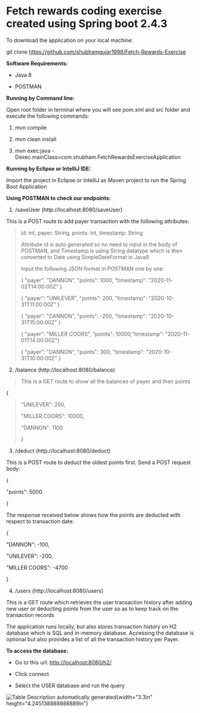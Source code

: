 # Fetch rewards coding exercise created using Spring boot 2.4.3

To download the application on your local machine:

git clone https://github.com/shubhamgujar1998/Fetch-Rewards-Exercise

**Software Requirements:**

-   Java 8

-   POSTMAN

**Running by Command line:**

Open root folder in terminal where you will see pom.xml and src folder
and execute the following commands:

1.  mvn compile

2.  mvn clean install

3.  mvn exec:java
    -Dexec.mainClass=com.shubham.FetchRewardsExerciseApplication

**Running by Eclipse or IntelliJ IDE:**

Import the project in Eclipse or IntelliJ as Maven project to run the
Spring Boot Application

**Using POSTMAN to check our endpoints:**

1.  /saveUser (http://localhost:8080/saveUser)

This is a POST route to add payer transaction with the following
attributes:

> id: int, payer: String, points: int, timestamp: String
>
> Attribute id is auto generated so no need to input in the body of
> POSTMAN, and Timestamp is using String datatype which is then
> converted to Date using SimpleDateFormat in Java8
>
> Input the following JSON format in POSTMAN one by one:
>
> { \"payer\": \"DANNON\", \"points\": 1000, \"timestamp\":
> \"2020-11-02T14:00:00Z\" }
>
> { \"payer\": \"UNILEVER\", \"points\": 200, \"timestamp\":
> \"2020-10-31T11:00:00Z\" }
>
> { \"payer\": \"DANNON\", \"points\": -200, \"timestamp\":
> \"2020-10-31T15:00:00Z\" }
>
> { \"payer\": \"MILLER COORS\", \"points\": 10000,\"timestamp\":
> \"2020-11-01T14:00:00Z\"}
>
> { \"payer\": \"DANNON\", \"points\": 300, \"timestamp\":
> \"2020-10-31T10:00:00Z\" }

2.  /balance (http://localhost:8080/balance)

> This is a GET route to show all the balances of payer and their points

{

> \"UNILEVER\": 200,
>
> \"MILLER COORS\": 10000,
>
> \"DANNON\": 1100
>
> }

3.  /deduct (http://localhost:8080/deduct)

This is a POST route to deduct the oldest points first. Send a POST
request body:

{

\"points\": 5000

}

The response received below shows how the points are deducted with
respect to transaction date:

{

\"DANNON\": -100,

\"UNILEVER\": -200,

\"MILLER COORS\": -4700

}

4.  /users (http://localhost:8080/users)

This is a GET route which retrieves the user transaction history after
adding new user or deducting points from the user so as to keep track on
the transaction records

The application runs locally, but also stores transaction history on H2
database which is SQL and in-memory database. Accessing the database is
optional but also provides a list of all the transaction history per
Payer.

**To access the database:**

-   Go to this url: <http://localhost:8080/h2/>

-   Click connect

-   Select the USER database and run the query

![Table Description automatically
generated](media/image1.tiff){width="3.3in"
height="4.245138888888889in"}
